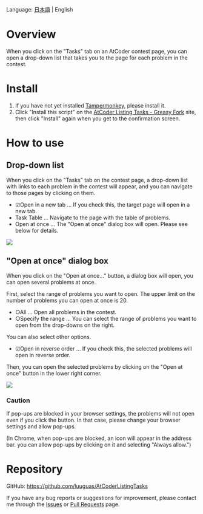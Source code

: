 Language: [日本語](https://github.com/luuguas/AtCoderListingTasks/blob/main/README.md) | English

# Overview
When you click on the "Tasks" tab on an AtCoder contest page, you can open a drop-down list that takes you to the page for each problem in the contest.

# Install
1. If you have not yet installed [Tampermonkey](https://www.tampermonkey.net), please install it.
2. Click "Install this script" on the [AtCoder Listing Tasks - Greasy Fork](https://greasyfork.org/en/scripts/467289-atcoder-listing-tasks) site, then click "Install" again when you get to the confirmation screen.

# How to use
## Drop-down list
When you click on the "Tasks" tab on the contest page, a drop-down list with links to each problem in the contest will appear, and you can navigate to those pages by clicking on them.

- ☑Open in a new tab … If you check this, the target page will open in a new tab.
- Task Table … Navigate to the page with the table of problems.
- Open at once … The "Open at once" dialog box will open. Please see below for details.

![](https://github.com/luuguas/AtCoderListingTasks/assets/69027878/c33415a0-aa23-43a8-a8ce-8b8d415b50f4)

## "Open at once" dialog box
When you click on the "Open at once…" button, a dialog box will open, you can open several problems at once.

First, select the range of problems you want to open. The upper limit on the number of problems you can open at once is 20.

- ○All … Open all problems in the contest.
- ○Specify the range … You can select the range of problems you want to open from the drop-downs on the right.

You can also select other options.

- ☑Open in reverse order … If you check this, the selected problems will open in reverse order.

Then, you can open the selected problems by clicking on the "Open at once" button in the lower right corner.

![](https://github.com/luuguas/AtCoderListingTasks/assets/69027878/0744361e-5666-4e33-a937-9bce2ecab251)

### Caution
If pop-ups are blocked in your browser settings, the problems will not open even if you click the button. In that case, please change your browser settings and allow pop-ups.

(In Chrome, when pop-ups are blocked, an icon will appear in the address bar. you can allow pop-ups by clicking on it and selecting "Always allow.")

# Repository
GitHub: https://github.com/luuguas/AtCoderListingTasks

If you have any bug reports or suggestions for improvement, please contact me through the [Issues](https://github.com/luuguas/AtCoderListingTasks/issues) or [Pull Requests](https://github.com/luuguas/AtCoderListingTasks/pulls) page.
